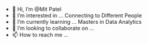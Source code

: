 - 👋 Hi, I’m @Mit Patel
- 👀 I’m interested in ... Connecting to Different People
- 🌱 I’m currently learning ... Masters in Data Analytics
- 💞️ I’m looking to collaborate on ... 
- 📫 How to reach me ...

<!---
GoJo-Rika/GoJo-Rika is a ✨ special ✨ repository because its `README.md` (this file) appears on your GitHub profile.
You can click the Preview link to take a look at your changes.
--->
